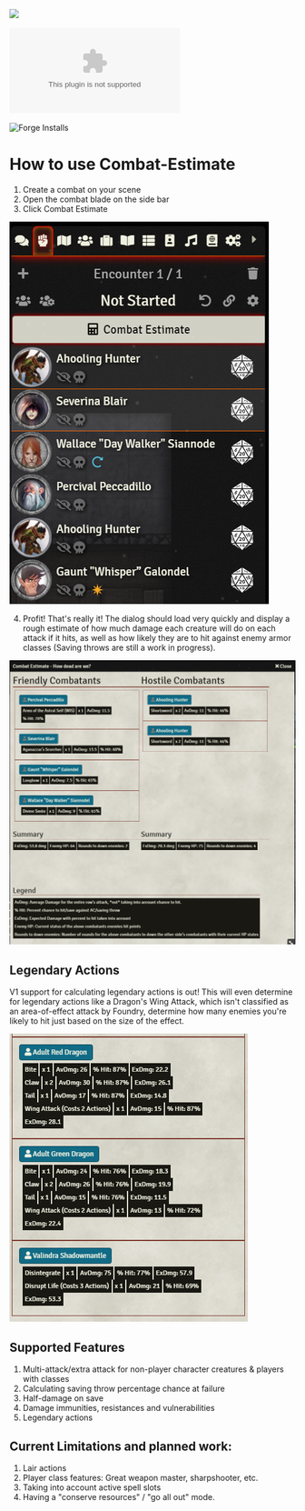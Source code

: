 ![](https://img.shields.io/badge/Foundry-v9.269-informational)
<!--- Downloads @ Latest Badge -->
<!--- replace <user>/<repo> with your username/repository -->
![Latest Release Download Count](https://img.shields.io/github/downloads/etriebe/combat-estimate/latest/module.zip)

<!--- Forge Bazaar Install % Badge -->
<!--- replace <your-module-name> with the `name` in your manifest -->
![Forge Installs](https://img.shields.io/badge/dynamic/json?label=Forge%20Installs&query=package.installs&suffix=%25&url=https%3A%2F%2Fforge-vtt.com%2Fapi%2Fbazaar%2Fpackage%2Fcombat-estimate&colorB=4aa94a)


# How to use Combat-Estimate

1. Create a combat on your scene
2. Open the combat blade on the side bar
3. Click Combat Estimate

![](images/2022-05-04-08-57-33.png)

4. Profit! That's really it! The dialog should load very quickly and display a rough estimate of how much damage each creature will do on each attack if it hits, as well as how likely they are to hit against enemy armor classes (Saving throws are still a work in progress).

![](images/2022-05-04-08-59-57.png)

## Legendary Actions

V1 support for calculating legendary actions is out! This will even determine for legendary actions like a Dragon's Wing Attack, which isn't classified as an area-of-effect attack by Foundry, determine how many enemies you're likely to hit just based on the size of the effect. 

![](images/2022-05-09-12-59-08.png)

## Supported Features

1. Multi-attack/extra attack for non-player character creatures & players with classes
2. Calculating saving throw percentage chance at failure
3. Half-damage on save
4. Damage immunities, resistances and vulnerabilities 
5. Legendary actions

## Current Limitations and planned work: 

1. Lair actions
2. Player class features: Great weapon master, sharpshooter, etc. 
3. Taking into account active spell slots
4. Having a "conserve resources" / "go all out" mode. 